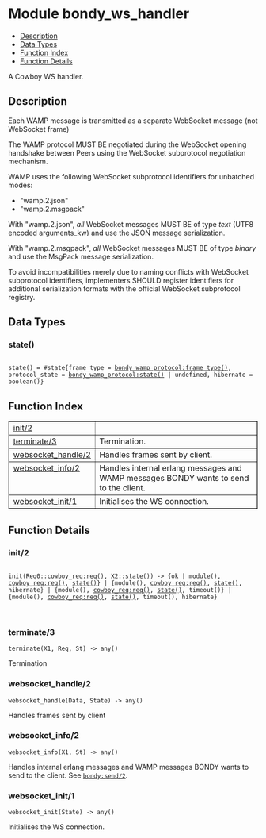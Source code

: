 

# Module bondy_ws_handler #
* [Description](#description)
* [Data Types](#types)
* [Function Index](#index)
* [Function Details](#functions)

A Cowboy WS handler.

<a name="description"></a>

## Description ##

Each WAMP message is transmitted as a separate WebSocket message
(not WebSocket frame)

The WAMP protocol MUST BE negotiated during the WebSocket opening
handshake between Peers using the WebSocket subprotocol negotiation
mechanism.

WAMP uses the following WebSocket subprotocol identifiers for
unbatched modes:

*  "wamp.2.json"
*  "wamp.2.msgpack"

With "wamp.2.json", _all_ WebSocket messages MUST BE of type *text*
(UTF8 encoded arguments_kw) and use the JSON message serialization.

With "wamp.2.msgpack", _all_ WebSocket messages MUST BE of type
*binary* and use the MsgPack message serialization.

To avoid incompatibilities merely due to naming conflicts with
WebSocket subprotocol identifiers, implementers SHOULD register
identifiers for additional serialization formats with the official
WebSocket subprotocol registry.
<a name="types"></a>

## Data Types ##




### <a name="type-state">state()</a> ###


<pre><code>
state() = #state{frame_type = <a href="bondy_wamp_protocol.md#type-frame_type">bondy_wamp_protocol:frame_type()</a>, protocol_state = <a href="bondy_wamp_protocol.md#type-state">bondy_wamp_protocol:state()</a> | undefined, hibernate = boolean()}
</code></pre>

<a name="index"></a>

## Function Index ##


<table width="100%" border="1" cellspacing="0" cellpadding="2" summary="function index"><tr><td valign="top"><a href="#init-2">init/2</a></td><td></td></tr><tr><td valign="top"><a href="#terminate-3">terminate/3</a></td><td>
Termination.</td></tr><tr><td valign="top"><a href="#websocket_handle-2">websocket_handle/2</a></td><td>
Handles frames sent by client.</td></tr><tr><td valign="top"><a href="#websocket_info-2">websocket_info/2</a></td><td>
Handles internal erlang messages and WAMP messages BONDY wants to send to the
client.</td></tr><tr><td valign="top"><a href="#websocket_init-1">websocket_init/1</a></td><td>
Initialises the WS connection.</td></tr></table>


<a name="functions"></a>

## Function Details ##

<a name="init-2"></a>

### init/2 ###

<pre><code>
init(Req0::<a href="cowboy_req.md#type-req">cowboy_req:req()</a>, X2::<a href="#type-state">state()</a>) -&gt; {ok | module(), <a href="cowboy_req.md#type-req">cowboy_req:req()</a>, <a href="#type-state">state()</a>} | {module(), <a href="cowboy_req.md#type-req">cowboy_req:req()</a>, <a href="#type-state">state()</a>, hibernate} | {module(), <a href="cowboy_req.md#type-req">cowboy_req:req()</a>, <a href="#type-state">state()</a>, timeout()} | {module(), <a href="cowboy_req.md#type-req">cowboy_req:req()</a>, <a href="#type-state">state()</a>, timeout(), hibernate}
</code></pre>
<br />

<a name="terminate-3"></a>

### terminate/3 ###

`terminate(X1, Req, St) -> any()`

Termination

<a name="websocket_handle-2"></a>

### websocket_handle/2 ###

`websocket_handle(Data, State) -> any()`

Handles frames sent by client

<a name="websocket_info-2"></a>

### websocket_info/2 ###

`websocket_info(X1, St) -> any()`

Handles internal erlang messages and WAMP messages BONDY wants to send to the
client. See [`bondy:send/2`](bondy.md#send-2).

<a name="websocket_init-1"></a>

### websocket_init/1 ###

`websocket_init(State) -> any()`

Initialises the WS connection.

